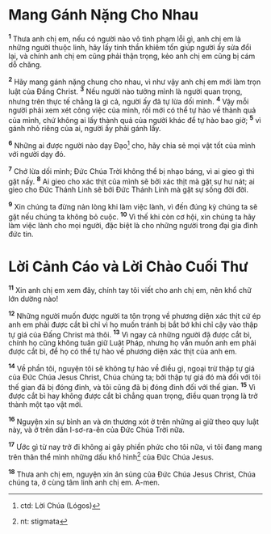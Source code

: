 # Mang Gánh Nặng Cho Nhau

<sup><b>1</b></sup> Thưa anh chị em, nếu có người nào vô tình phạm lỗi gì, anh chị em là những người thuộc linh, hãy lấy tinh thần khiêm tốn giúp người ấy sửa đổi lại, và chính anh chị em cũng phải thận trọng, kẻo anh chị em cũng bị cám dỗ chăng.

<sup><b>2</b></sup> Hãy mang gánh nặng chung cho nhau, vì như vậy anh chị em mới làm trọn luật của Đấng Christ. <sup><b>3</b></sup> Nếu người nào tưởng mình là người quan trọng, nhưng trên thực tế chẳng là gì cả, người ấy đã tự lừa dối mình. <sup><b>4</b></sup> Vậy mỗi người phải xem xét công việc của mình, rồi mới có thể tự hào về thành quả của mình, chứ không ai lấy thành quả của người khác để tự hào bao giờ; <sup><b>5</b></sup> vì gánh nhỏ riêng của ai, người ấy phải gánh lấy.

<sup><b>6</b></sup> Những ai được người nào dạy Đạo[^1-833c25da-f67f-437a-b6ed-3000ca272a3b] cho, hãy chia sẻ mọi vật tốt của mình với người dạy đó.

<sup><b>7</b></sup> Chớ lừa dối mình; Đức Chúa Trời không thể bị nhạo báng, vì ai gieo gì thì gặt nấy. <sup><b>8</b></sup> Ai gieo cho xác thịt của mình sẽ bởi xác thịt mà gặt sự hư nát; ai gieo cho Đức Thánh Linh sẽ bởi Đức Thánh Linh mà gặt sự sống đời đời.

<sup><b>9</b></sup> Xin chúng ta đừng nản lòng khi làm việc lành, vì đến đúng kỳ chúng ta sẽ gặt nếu chúng ta không bỏ cuộc. <sup><b>10</b></sup> Vì thế khi còn cơ hội, xin chúng ta hãy làm việc lành cho mọi người, đặc biệt là cho những người trong đại gia đình đức tin.

# Lời Cảnh Cáo và Lời Chào Cuối Thư

<sup><b>11</b></sup> Xin anh chị em xem đây, chính tay tôi viết cho anh chị em, nên khổ chữ lớn dường nào!

<sup><b>12</b></sup> Những người muốn được người ta tôn trọng về phương diện xác thịt cứ ép anh em phải được cắt bì chỉ vì họ muốn tránh bị bắt bớ khi chỉ cậy vào thập tự giá của Đấng Christ mà thôi. <sup><b>13</b></sup> Vì ngay cả những người đã được cắt bì, chính họ cũng không tuân giữ Luật Pháp, nhưng họ vẫn muốn anh em phải được cắt bì, để họ có thể tự hào về phương diện xác thịt của anh em.

<sup><b>14</b></sup> Về phần tôi, nguyện tôi sẽ không tự hào về điều gì, ngoại trừ thập tự giá của Đức Chúa Jesus Christ, Chúa chúng ta; bởi thập tự giá đó mà đối với tôi thế gian đã bị đóng đinh, và tôi cũng đã bị đóng đinh đối với thế gian. <sup><b>15</b></sup> Vì được cắt bì hay không được cắt bì chẳng quan trọng, điều quan trọng là trở thành một tạo vật mới.

<sup><b>16</b></sup> Nguyện xin sự bình an và ơn thương xót ở trên những ai giữ theo quy luật này, và ở trên dân I-sơ-ra-ên của Đức Chúa Trời nữa.

<sup><b>17</b></sup> Ước gì từ nay trở đi không ai gây phiền phức cho tôi nữa, vì tôi đang mang trên thân thể mình những dấu khổ hình[^2-833c25da-f67f-437a-b6ed-3000ca272a3b] của Đức Chúa Jesus.

<sup><b>18</b></sup> Thưa anh chị em, nguyện xin ân sủng của Đức Chúa Jesus Christ, Chúa chúng ta, ở cùng tâm linh anh chị em. A-men.

[^1-833c25da-f67f-437a-b6ed-3000ca272a3b]: ctd: Lời Chúa (Lógos)

[^2-833c25da-f67f-437a-b6ed-3000ca272a3b]: nt: stigmata
